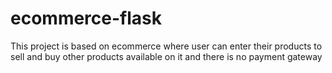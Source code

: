 # ecommerce-flask
This project is based on ecommerce where user can enter their products to sell and buy other products available on it and there is no payment gateway
